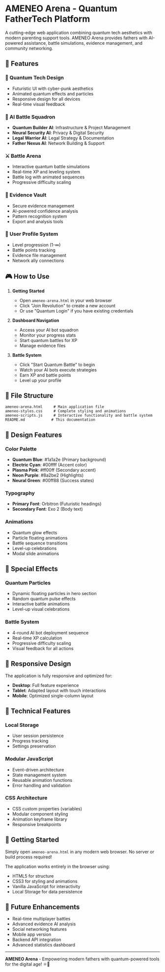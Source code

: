 # AMENEO Arena - Quantum FatherTech Platform

A cutting-edge web application combining quantum tech aesthetics with modern parenting support tools. AMENEO Arena provides fathers with AI-powered assistance, battle simulations, evidence management, and community networking.

## 🚀 Features

### 🌟 Quantum Tech Design
- Futuristic UI with cyber-punk aesthetics
- Animated quantum effects and particles
- Responsive design for all devices
- Real-time visual feedback

### 🤖 AI Battle Squadron
- **Quantum Builder AI**: Infrastructure & Project Management
- **Neural Security AI**: Privacy & Digital Security 
- **Legal Warrior AI**: Legal Strategy & Documentation
- **Father Nexus AI**: Network Building & Support

### ⚔️ Battle Arena
- Interactive quantum battle simulations
- Real-time XP and leveling system
- Battle log with animated sequences
- Progressive difficulty scaling

### 📁 Evidence Vault
- Secure evidence management
- AI-powered confidence analysis
- Pattern recognition system
- Export and analysis tools

### 👤 User Profile System
- Level progression (1-∞)
- Battle points tracking
- Evidence file management
- Network ally connections

## 🎮 How to Use

1. **Getting Started**
   - Open `ameneo-arena.html` in your web browser
   - Click "Join Revolution" to create a new account
   - Or use "Quantum Login" if you have existing credentials

2. **Dashboard Navigation**
   - Access your AI bot squadron
   - Monitor your progress stats
   - Start quantum battles for XP
   - Manage evidence files

3. **Battle System**
   - Click "Start Quantum Battle" to begin
   - Watch your AI bots execute strategies
   - Earn XP and battle points
   - Level up your profile

## 📁 File Structure

```
ameneo-arena.html     # Main application file
ameneo-styles.css     # Complete styling and animations
ameneo-scripts.js     # Interactive functionality and battle system
README.md            # This documentation
```

## 🎨 Design Features

### Color Palette
- **Quantum Blue**: #1a1a2e (Primary background)
- **Electric Cyan**: #00ffff (Accent color)
- **Plasma Pink**: #ff00ff (Secondary accent)
- **Neon Purple**: #8a2be2 (Highlights)
- **Neural Green**: #00ff88 (Success states)

### Typography
- **Primary Font**: Orbitron (Futuristic headings)
- **Secondary Font**: Exo 2 (Body text)

### Animations
- Quantum glow effects
- Particle floating animations
- Battle sequence transitions
- Level-up celebrations
- Modal slide animations

## 💫 Special Effects

### Quantum Particles
- Dynamic floating particles in hero section
- Random quantum pulse effects
- Interactive battle animations
- Level-up visual celebrations

### Battle System
- 4-round AI bot deployment sequence
- Real-time XP calculation
- Progressive difficulty scaling
- Visual feedback for all actions

## 📱 Responsive Design

The application is fully responsive and optimized for:
- **Desktop**: Full feature experience
- **Tablet**: Adapted layout with touch interactions
- **Mobile**: Optimized single-column layout

## 🔧 Technical Features

### Local Storage
- User session persistence
- Progress tracking
- Settings preservation

### Modular JavaScript
- Event-driven architecture
- State management system
- Reusable animation functions
- Error handling and validation

### CSS Architecture
- CSS custom properties (variables)
- Modular component styling
- Animation keyframe library
- Responsive breakpoints

## 🚀 Getting Started

Simply open `ameneo-arena.html` in any modern web browser. No server or build process required!

The application works entirely in the browser using:
- HTML5 for structure
- CSS3 for styling and animations
- Vanilla JavaScript for interactivity
- Local Storage for data persistence

## 🎯 Future Enhancements

- Real-time multiplayer battles
- Advanced evidence AI analysis
- Social networking features
- Mobile app version
- Backend API integration
- Advanced statistics dashboard

---

**AMENEO Arena** - Empowering modern fathers with quantum-powered tools for the digital age! ⚛️🚀